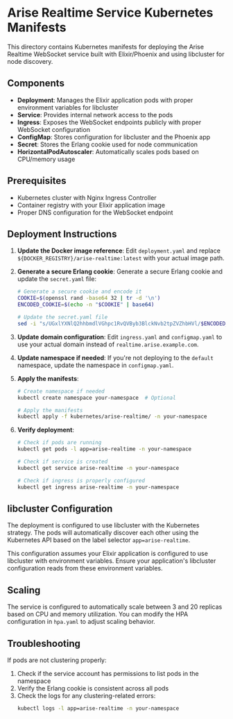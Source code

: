 # Arise Realtime Service Kubernetes Manifests

This directory contains Kubernetes manifests for deploying the Arise Realtime WebSocket service built with Elixir/Phoenix and using libcluster for node discovery.

## Components

- **Deployment**: Manages the Elixir application pods with proper environment variables for libcluster
- **Service**: Provides internal network access to the pods
- **Ingress**: Exposes the WebSocket endpoints publicly with proper WebSocket configuration
- **ConfigMap**: Stores configuration for libcluster and the Phoenix app
- **Secret**: Stores the Erlang cookie used for node communication
- **HorizontalPodAutoscaler**: Automatically scales pods based on CPU/memory usage

## Prerequisites

- Kubernetes cluster with Nginx Ingress Controller
- Container registry with your Elixir application image
- Proper DNS configuration for the WebSocket endpoint

## Deployment Instructions

1. **Update the Docker image reference**:
   Edit `deployment.yaml` and replace `${DOCKER_REGISTRY}/arise-realtime:latest` with your actual image path.

2. **Generate a secure Erlang cookie**:
   Generate a secure Erlang cookie and update the `secret.yaml` file:

   ```bash
   # Generate a secure cookie and encode it
   COOKIE=$(openssl rand -base64 32 | tr -d '\n')
   ENCODED_COOKIE=$(echo -n "$COOKIE" | base64)

   # Update the secret.yaml file
   sed -i "s/UGxlYXNlQ2hhbmdlVGhpc1RvQVByb3BlckNvb2tpZVZhbHVl/$ENCODED_COOKIE/g" secret.yaml
   ```

3. **Update domain configuration**:
   Edit `ingress.yaml` and `configmap.yaml` to use your actual domain instead of `realtime.arise.example.com`.

4. **Update namespace if needed**:
   If you're not deploying to the `default` namespace, update the namespace in `configmap.yaml`.

5. **Apply the manifests**:

   ```bash
   # Create namespace if needed
   kubectl create namespace your-namespace  # Optional

   # Apply the manifests
   kubectl apply -f kubernetes/arise-realtime/ -n your-namespace
   ```

6. **Verify deployment**:

   ```bash
   # Check if pods are running
   kubectl get pods -l app=arise-realtime -n your-namespace

   # Check if service is created
   kubectl get service arise-realtime -n your-namespace

   # Check if ingress is properly configured
   kubectl get ingress arise-realtime -n your-namespace
   ```

## libcluster Configuration

The deployment is configured to use libcluster with the Kubernetes strategy. The pods will automatically discover each other using the Kubernetes API based on the label selector `app=arise-realtime`.

This configuration assumes your Elixir application is configured to use libcluster with environment variables. Ensure your application's libcluster configuration reads from these environment variables.

## Scaling

The service is configured to automatically scale between 3 and 20 replicas based on CPU and memory utilization. You can modify the HPA configuration in `hpa.yaml` to adjust scaling behavior.

## Troubleshooting

If pods are not clustering properly:

1. Check if the service account has permissions to list pods in the namespace
2. Verify the Erlang cookie is consistent across all pods
3. Check the logs for any clustering-related errors:
   ```bash
   kubectl logs -l app=arise-realtime -n your-namespace
   ```
